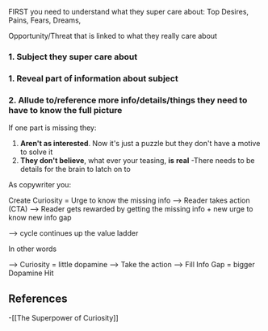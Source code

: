 FIRST you need to understand what they super care about: Top Desires, Pains, Fears, Dreams, 

Opportunity/Threat that is linked to what they really care about

### 1. Subject they super care about
### 1. Reveal part of information about subject
### 2. Allude to/reference more info/details/things they need to have to know the full picture

If one part is missing they:

1. **Aren't as interested**. Now it's just a puzzle but they don't have a motive to solve it
2. **They don't believe**, what ever your teasing, **is** **real**
	-There needs to be details for the brain to latch on to

As copywriter you:

Create Curiosity = Urge to know the missing info --> Reader takes action (CTA) --> Reader gets rewarded by getting the missing info + new urge to know new info gap 

--> cycle continues up the value ladder

In other words

--> Curiosity = little dopamine --> Take the action --> Fill Info Gap = bigger Dopamine Hit

## References
<!-- Links to pages not referenced in the content -->
-[[The Superpower of Curiosity]]